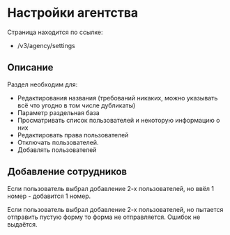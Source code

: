 # Настройки агентства

Страница находится по ссылке:

 - /v3/agency/settings
 
  ## Описание
  
  Раздел необходим для:
  
  - Редактирования названия (требований никаких, можно указывать всё что угодно в том числе дубликаты)
  - Параметр раздельная база
  - Просматривать список пользователей и некоторую информацию о них
  - Редактировать права пользователей
  - Отключать пользователей.
  - Добавлять пользователей

## Добавление сотрудников

Если пользователь выбрал добавление 2-х пользователей, но ввёл 1 номер - добавится 1 номер.

Если пользователь выбрал добавление 2-х пользователей, но пытается отправить пустую форму то форма не отправляется. Ошибок не выдаётся.


 
